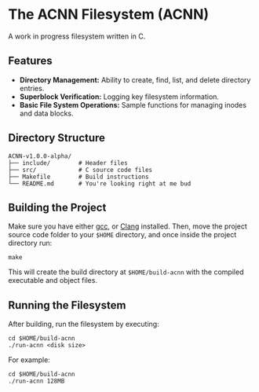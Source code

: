 # The ACNN Filesystem (ACNN)

A work in progress filesystem written in C.

## Features

- **Directory Management:** Ability to create, find, list, and delete directory entries.
- **Superblock Verification:** Logging key filesystem information.
- **Basic File System Operations:** Sample functions for managing inodes and data blocks.

## Directory Structure

```
ACNN-v1.0.0-alpha/
├── include/        # Header files
├── src/            # C source code files
├── Makefile        # Build instructions
└── README.md       # You're looking right at me bud
```

## Building the Project

Make sure you have either [gcc](https://gcc.gnu.org/), or [Clang](https://clang.llvm.org/) installed. Then, move the project source code folder to your `$HOME` directory, and once inside the project directory run:

```
make
```

This will create the build directory at `$HOME/build-acnn` with the compiled executable and object files.

## Running the Filesystem

After building, run the filesystem by executing:

```
cd $HOME/build-acnn
./run-acnn <disk size>
```

For example:

```
cd $HOME/build-acnn
./run-acnn 128MB
```


